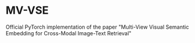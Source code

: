 # MV-VSE
Official PyTorch implementation of the paper "Multi-View Visual Semantic Embedding for Cross-Modal Image-Text Retrieval"
